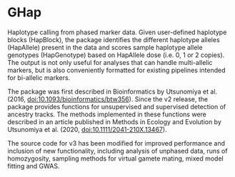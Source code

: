# GHap

Haplotype calling from phased marker data. Given user-defined haplotype blocks (HapBlock), the package identifies the different haplotype alleles (HapAllele) present in the data and scores sample haplotype allele genotypes (HapGenotype) based on HapAllele dose (i.e. 0, 1 or 2 copies). The output is not only useful for analyses that can handle multi-allelic markers, but is also conveniently formatted for existing pipelines intended for bi-allelic markers.

The package was first described in Bioinformatics by Utsunomiya et al. (2016, <doi:10.1093/bioinformatics/btw356>). Since the v2 release, the package provides functions for unsupervised and supervised detection of ancestry tracks. The methods implemented in these functions were described in an article published in Methods in Ecology and Evolution by Utsunomiya et al. (2020, <doi:10.1111/2041-210X.13467>).

The source code for v3 has been modified for improved performance and inclusion of new functionality, including analysis of unphased data, runs of homozygosity, sampling methods for virtual gamete mating, mixed model fitting and GWAS.

